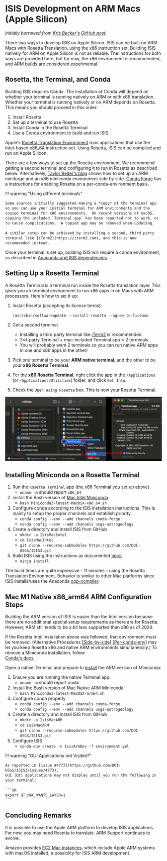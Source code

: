 # ISIS Development on ARM Macs (Apple Silicon)

*Initially borrowed from [Kris Becker's GitHub post](https://github.com/DOI-USGS/ISIS3/issues/5188).*

There two ways to develop ISIS on Apple Silicon. ISIS can be built on ARM Macs with Rosetta Translation, using the x86 instruction set. Building ISIS natively for ARM on Apple Silicon is not as reliable. The instructions for both ways are provided here, but for now, the x86 environment is recommended, and ARM builds are considered experimental.


## Rosetta, the Terminal, and Conda

Building ISIS requires Conda.  The installation of Conda will depend on whether your terminal is running natively on ARM or with x86 translation.  Whether your terminal is running natively or on ARM depends on Rosetta.  This means you should proceed in this order:

1.  Install Rosetta
1.  Set up a terminal to use Rosetta
1.  Install Conda in the Rosetta Terminal
1.  Use a Conda environment to build and run ISIS

Apple's [Rosetta Translation Environment](https://developer.apple.com/documentation/apple-silicon/about-the-rosetta-translation-environment) runs applications that use the Intel-based x86_64 instruction set. Using Rosetta, ISIS can be compiled and run on Apple Silicon.

There are a few ways to set up the Rosetta environment.  We recommend getting a second terminal and configuring it to run in Rosetta as described below.  Alternatively, [Taylor Reiter's blog](https://taylorreiter.github.io/2022-04-05-Managing-multiple-architecture-specific-installations-of-conda-on-apple-M1/) shows how to set up an ARM miniforge and an x86 miniconda environment side by side.  [Conda Forge](https://conda-forge.org/docs/user/tipsandtricks/#installing-apple-intel-packages-on-apple-silicon) has a instructions for enabling Rosetta on a per-conda-environment basis.

!!! warning "Using different terminals"

    Some sources initially suggested making a *copy* of the terminal app so you can use your initial terminal for ARM environments and the copied terminal for x86 environments.  On recent versions of macOS, copying the included `Terminal.app` has been reported not to work, or to cause complications.  A copied app may be removed when updating.
    
    A similar setup can be achieved by installing a second, third party terminal like [iTerm2](https://iterm2.com), and this is now recommended instead.

Once your terminal is set up, building ISIS will require a conda environment, as described in [Anaconda and ISIS dependencies](https://astrogeology.usgs.gov/docs/how-to-guides/isis-developer-guides/developing-isis3-with-cmake/#anaconda-and-isis3-dependencies).


## Setting Up a Rosetta Terminal

A Rosetta Terminal is a terminal run inside the Rosetta translation layer.  This gives you an terminal environment to run x86 apps in on Macs with ARM processors.  Here's how to set it up:

1.  Install Rosetta (accepting its license terms):

    `/usr/sbin/softwareupdate --install-rosetta --agree-to-license`

1.  Get a second terminal.
    -   Installing a third party terminal like [iTerm2](https://iterm2.com) is recommended.
    -   3rd-party Terminal + mac-included Terminal.app = 2 terminals.
    -   You will probably want 2 terminals so you can run native ARM apps in one and x86 apps in the other!

1.  Pick one terminal to be your **ARM native terminal**, and the other to be your **x86 Rosetta Terminal**.

1.  For the **x86 Rosetta Terminal**, right click the app in the `/Applications` (or `/Applications/Utilities`) folder, and click `Get Info`.

1.  Check the `Open using Rosetta` box.  This is now your Rosetta Terminal.

![The Terminal.app listing in the mac finder app is being right-clicked, and a checkbox labeled 'open with Rosetta' is being checked in the info pane.](../../assets/isis-dev-guides/terminal-open-with-rosetta.png "Setting a Terminal to Open with Rosetta")


## Installing Miniconda on a Rosetta Terminal

1. Run the `Rosetta Terminal` app (the x86 Terminal you set up above).
    * `uname -m` should report `x86_64`
2. Install the Bash version of [Mac Intel Miniconda](https://repo.anaconda.com/miniconda/Miniconda3-latest-MacOSX-x86_64.sh)
    * `bash Miniconda3-latest-MacOSX-x86_64.sh`
3. Configure conda according to the ISIS installation instructions. This is mainly to setup the proper channels and establish priority.
    * `conda config --env --add channels conda-forge`
    * `conda config --env --add channels usgs-astrogeology`
4. Create a directory and install ISIS from GitHub
    * `mkdir -p IsisMacIntel`
    * `cd IsisMacIntel`
    * `git clone --recurse-submodules https://github.com/DOI-USGS/ISIS3.git`
5. Build ISIS using the instructions as documented [here.](https://astrogeology.usgs.gov/docs/how-to-guides/isis-developer-guides/developing-isis3-with-cmake/)
    * `ninja install`

The build times are quite impressive - 11 minutes - using the Rosetta Translation Environment. Behavior is similar to other Mac platforms since ISIS installs/uses the Anaconda [cpp-compiler](https://anaconda.org/conda-forge/cxx-compiler).


## Mac M1 Native x86_arm64 ARM Configuration Steps

Building the ARM version of ISIS is easier than the Intel version because 
there are no additional special setup requirements as there are for Rosetta. 
However, ARM still tends to be a bit less supported than x86 as of 2024. 

If the Rosetta Intel installation above was followed, that environment must be removed. 
(Alternative Procedures [[Side-by-side]](https://taylorreiter.github.io/2022-04-05-Managing-multiple-architecture-specific-installations-of-conda-on-apple-M1/) 
[[Per-conda-env]](https://conda-forge.org/docs/user/tipsandtricks/#installing-apple-intel-packages-on-apple-silicon) 
may let you keep Rosetta x86 and native ARM environments simultaneosly.) 
To remove a Miniconda installation, follow  
[Conda's docs](https://docs.conda.io/projects/conda/en/latest/user-guide/install/macos.html#uninstalling-anaconda-or-miniconda). 

Open a native Terminal and prepare to 
[install](https://conda.io/projects/conda/en/stable/user-guide/install/macos.html#install-macos) the ARM version of Miniconda:

1. Ensure you are running the native Terminal app.
    * `uname -m` should report `arm64`
2. Install the Bash version of Mac Native ARM Miniconda
    * `bash Miniconda3-latest-MacOSX-arm64.sh`
3. Configure conda properly
    * `conda config --env --add channels conda-forge`
    * `conda config --env --add channels usgs-astrogeology`
4. Create a directory and install ISIS from GitHub
    * `mkdir -p IsisMacARM`
    * `cd IsisMacARM`
    * `git clone --recurse-submodules https://github.com/DOI-USGS/ISIS3.git`
5. Configure ISIS
    * `conda env create -n IsisArmDev -f environment.yml`

!!! warning "GUI Applications not Visible?"

    As reported in [issue #4773](https://github.com/DOI-USGS/ISIS3/issues/4773), 
    GUI (Qt) applications may not display until you run the following in your terminal:

    ```sh
    export QT_MAC_WANTS_LAYER=1
    ```


## Concluding Remarks

It is possible to use the Apple ARM platform to develop ISIS applications.  For now, you may need Rosetta to translate.  ARM Support continues to evolve.

Amazon provides [EC2 Mac instances](https://aws.amazon.com/ec2/instance-types/mac/), which include Apple ARM systems with macOS installed; a possiblity for ISIS ARM development.

